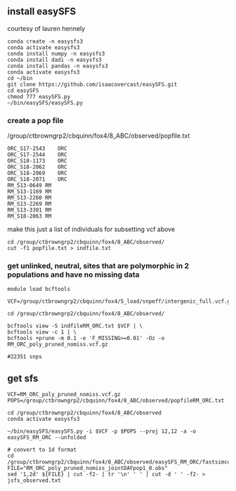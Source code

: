 
## install easySFS
courtesy of lauren hennely
```
conda create -n easysfs3
conda activate easysfs3
conda install numpy -n easysfs3
conda install dadi -n easysfs3
conda install pandas -n easysfs3
conda activate easysfs3
cd ~/bin
git clone https://github.com/isaacovercast/easySFS.git
cd easySFS
chmod 777 easySFS.py
~/bin/easySFS/easySFS.py
```

### create a pop file

/group/ctbrowngrp2/cbquinn/fox4/8_ABC/observed/popfile.txt
```
ORC_S17-2543	ORC
ORC_S17-2544	ORC
ORC_S18-1173	ORC
ORC_S18-2062	ORC
ORC_S18-2069	ORC
ORC_S18-2071	ORC
RM_S13-0649	RM
RM_S13-1169	RM
RM_S13-2260	RM
RM_S13-2269	RM
RM_S13-3301	RM
RM_S18-2063	RM
```

make this just a list of individuals for subsetting vcf above
```
cd /group/ctbrowngrp2/cbquinn/fox4/8_ABC/observed/
cut -f1 popfile.txt > indfile.txt
```

### get unlinked, neutral, sites that are polymorphic in 2 populations and have no missing data

```
module load bcftools

VCF=/group/ctbrowngrp2/cbquinn/fox4/5_load/snpeff/intergenic_full.vcf.gz

cd /group/ctbrowngrp2/cbquinn/fox4/8_ABC/observed/

bcftools view -S indfileRM_ORC.txt $VCF | \
bcftools view -c 1 | \
bcftools +prune -m 0.1 -e 'F_MISSING>=0.01' -Oz -o RM_ORC_poly_pruned_nomiss.vcf.gz

#22351 snps
```


## get sfs
```
VCF=RM_ORC_poly_pruned_nomiss.vcf.gz
POPS=/group/ctbrowngrp2/cbquinn/fox4/8_ABC/observed/popfileRM_ORC.txt

cd /group/ctbrowngrp2/cbquinn/fox4/8_ABC/observed
conda activate easysfs3

~/bin/easySFS/easySFS.py -i $VCF -p $POPS --proj 12,12 -a -o easySFS_RM_ORC --unfolded

# convert to 1d format
cd /group/ctbrowngrp2/cbquinn/fox4/8_ABC/observed/easySFS_RM_ORC/fastsimcoal2
FILE="RM_ORC_poly_pruned_nomiss_jointDAFpop1_0.obs"
sed '1,2d' ${FILE} | cut -f2- | tr '\n' ' ' | cut -d ' ' -f2- > jsfs_observed.txt
```

